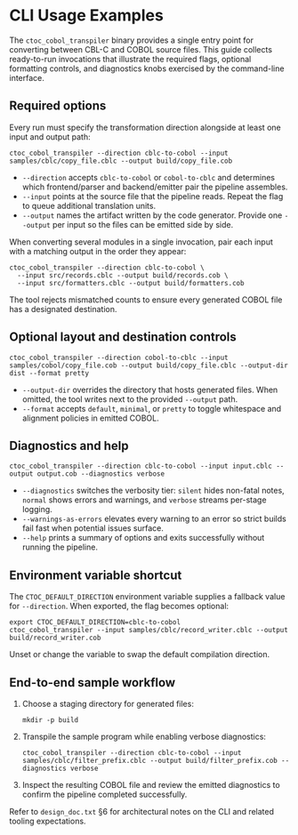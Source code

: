 # CLI Usage Examples

The `ctoc_cobol_transpiler` binary provides a single entry point for converting between CBL-C and COBOL source files. This guide collects ready-to-run invocations that illustrate the required flags, optional formatting controls, and diagnostics knobs exercised by the command-line interface.

## Required options

Every run must specify the transformation direction alongside at least one input and output path:

```
ctoc_cobol_transpiler --direction cblc-to-cobol --input samples/cblc/copy_file.cblc --output build/copy_file.cob
```

* `--direction` accepts `cblc-to-cobol` or `cobol-to-cblc` and determines which frontend/parser and backend/emitter pair the pipeline assembles.
* `--input` points at the source file that the pipeline reads. Repeat the flag to queue additional translation units.
* `--output` names the artifact written by the code generator. Provide one `--output` per input so the files can be emitted side by side.

When converting several modules in a single invocation, pair each input with a matching output in the order they appear:

```
ctoc_cobol_transpiler --direction cblc-to-cobol \
  --input src/records.cblc --output build/records.cob \
  --input src/formatters.cblc --output build/formatters.cob
```

The tool rejects mismatched counts to ensure every generated COBOL file has a designated destination.

## Optional layout and destination controls

```
ctoc_cobol_transpiler --direction cobol-to-cblc --input samples/cobol/copy_file.cob --output build/copy_file.cblc --output-dir dist --format pretty
```

* `--output-dir` overrides the directory that hosts generated files. When omitted, the tool writes next to the provided `--output` path.
* `--format` accepts `default`, `minimal`, or `pretty` to toggle whitespace and alignment policies in emitted COBOL.

## Diagnostics and help

```
ctoc_cobol_transpiler --direction cblc-to-cobol --input input.cblc --output output.cob --diagnostics verbose
```

* `--diagnostics` switches the verbosity tier: `silent` hides non-fatal notes, `normal` shows errors and warnings, and `verbose` streams per-stage logging.
* `--warnings-as-errors` elevates every warning to an error so strict builds fail fast when potential issues surface.
* `--help` prints a summary of options and exits successfully without running the pipeline.

## Environment variable shortcut

The `CTOC_DEFAULT_DIRECTION` environment variable supplies a fallback value for `--direction`. When exported, the flag becomes optional:

```
export CTOC_DEFAULT_DIRECTION=cblc-to-cobol
ctoc_cobol_transpiler --input samples/cblc/record_writer.cblc --output build/record_writer.cob
```

Unset or change the variable to swap the default compilation direction.

## End-to-end sample workflow

1. Choose a staging directory for generated files:
   ```
   mkdir -p build
   ```
2. Transpile the sample program while enabling verbose diagnostics:
   ```
   ctoc_cobol_transpiler --direction cblc-to-cobol --input samples/cblc/filter_prefix.cblc --output build/filter_prefix.cob --diagnostics verbose
   ```
3. Inspect the resulting COBOL file and review the emitted diagnostics to confirm the pipeline completed successfully.

Refer to `design_doc.txt` §6 for architectural notes on the CLI and related tooling expectations.
